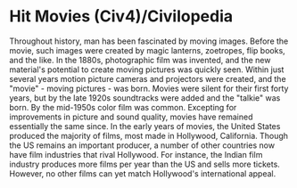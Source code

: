 # Hit Movies (Civ4)/Civilopedia

Throughout history, man has been fascinated by moving images. Before the movie, such images were created by magic lanterns, zoetropes, flip books, and the like. In the 1880s, photographic film was invented, and the new material's potential to create moving pictures was quickly seen. Within just several years motion picture cameras and projectors were created, and the "movie" - moving pictures - was born. 
Movies were silent for their first forty years, but by the late 1920s soundtracks were added and the "talkie" was born. By the mid-1950s color film was common. Excepting for improvements in picture and sound quality, movies have remained essentially the same since. 
In the early years of movies, the United States produced the majority of films, most made in Hollywood, California. Though the US remains an important producer, a number of other countries now have film industries that rival Hollywood. For instance, the Indian film industry produces more films per year than the US and sells more tickets. However, no other films can yet match Hollywood's international appeal.